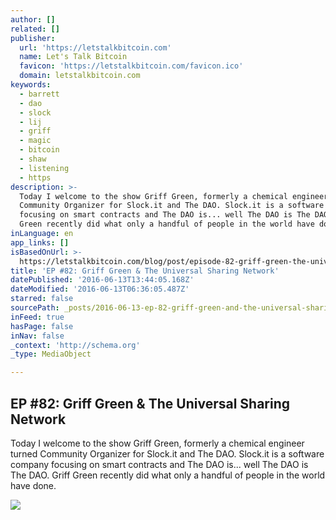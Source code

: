 ```yaml
---
author: []
related: []
publisher:
  url: 'https://letstalkbitcoin.com'
  name: Let's Talk Bitcoin
  favicon: 'https://letstalkbitcoin.com/favicon.ico'
  domain: letstalkbitcoin.com
keywords:
  - barrett
  - dao
  - slock
  - lij
  - griff
  - magic
  - bitcoin
  - shaw
  - listening
  - https
description: >-
  Today I welcome to the show Griff Green, formerly a chemical engineer turned
  Community Organizer for Slock.it and The DAO. Slock.it is a software company
  focusing on smart contracts and The DAO is... well The DAO is The DAO. Griff
  Green recently did what only a handful of people in the world have done.
inLanguage: en
app_links: []
isBasedOnUrl: >-
  https://letstalkbitcoin.com/blog/post/episode-82-griff-green-the-universal-sharing-network
title: 'EP #82: Griff Green & The Universal Sharing Network'
datePublished: '2016-06-13T13:44:05.168Z'
dateModified: '2016-06-13T06:36:05.487Z'
starred: false
sourcePath: _posts/2016-06-13-ep-82-griff-green-and-the-universal-sharing-network.md
inFeed: true
hasPage: false
inNav: false
_context: 'http://schema.org'
_type: MediaObject

---
```

<article style=""><h1>EP #82: Griff Green &amp; The Universal Sharing Network</h1><p>Today I welcome to the show Griff Green, formerly a chemical engineer turned Community Organizer for Slock.it and The DAO. Slock.it is a software company focusing on smart contracts and The DAO is... well The DAO is The DAO. Griff Green recently did what only a handful of people in the world have done.</p><img src="https://letstalkbitcoin.com/files/blogs/1820-54b76fa7cb96528e187b8c57e7809db4b3c4ad5b18f9d85976123fca6cc76c6a.jpg" /></article>